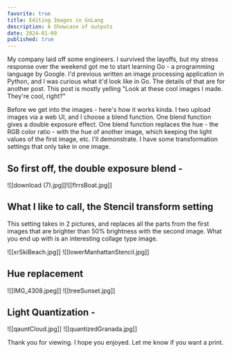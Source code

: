 ```yaml
---
favorite: true
title: Editing Images in GoLang
description: A Showcase of outputs
date: 2024-01-09
published: true
---
```

My company laid off some engineers. I survived the layoffs, but my stress response over the weekend got me to start learning Go - a programming language by Google. I'd previous written an image processing application in Python, and I was curious what it'd look like in Go. The details of that are for another post. This post is mostly yelling "Look at these cool images I made. They're cool, right?"

Before we get into the images - here's how it works kinda. I two upload images via a web UI, and I choose a blend function. One blend function gives a double exposure effect. One blend function replaces the hue - the RGB color ratio - with the hue of another image, which keeping the light values of the first image, etc. I'll demonstrate. I have some transformation settings that only take in one image. 

## So first off, the double exposure blend - 
![[download (7).jpg]]![[flrrsBoat.jpg]]

## What I like to call, the Stencil transform setting
This setting takes in 2 pictures, and replaces all the parts from the first images that are brighter than 50% brightness with the second image. What you end up with is an interesting collage type image. 

![[xrSkiBeach.jpg]]
![[lowerManhattanStencil.jpg]]

## Hue replacement
![[IMG_4308.jpeg]]
![[treeSunset.jpg]]

## Light Quantization - 
![[qauntCloud.jpg]]
![[quantizedGranada.jpg]]

Thank you for viewing. I hope you enjoyed. Let me know if you want a print. 